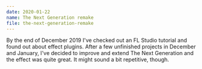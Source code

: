 ```yaml
---
date: 2020-01-22
name: The Next Generation remake
file: the-next-generation-remake
---
```


By the end of December 2019 I've checked out an FL Studio tutorial and found out about effect plugins. After a few unfinished projects in December and January, I've decided to improve and extend The Next Generation and the effect was quite great. It might sound a bit repetitive, though. 